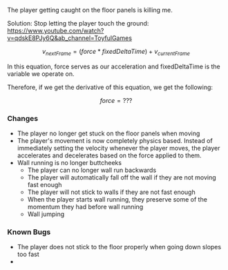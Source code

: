 The player getting caught on the floor panels is killing me.

Solution: Stop letting the player touch the ground:
<https://www.youtube.com/watch?v=qdskE8PJy6Q&ab_channel=ToyfulGames>

$${v_{nextFrame} = (force * fixedDeltaTime) + v_{currentFrame}}$$

In this equation, force serves as our acceleration and fixedDeltaTime is the variable we operate on.

Therefore, if we get the derivative of this equation, we get the following:

$${force = ???}$$

### Changes
- The player no longer get stuck on the floor panels when moving
- The player's movement is now completely physics based. Instead of immediately setting the velocity whenever the player moves, the player accelerates and decelerates based on the force applied to them.
- Wall running is no longer buttcheeks
	- The player can no longer wall run backwards
	- The player will automatically fall off the wall if they are not moving fast enough
	- The player will not stick to walls if they are not fast enough
	- When the player starts wall running, they preserve some of the momentum they had before wall running
	- Wall jumping

### Known Bugs
- The player does not stick to the floor properly when going down slopes too fast
-
